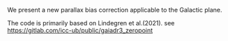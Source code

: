 We present a new parallax bias correction applicable to the Galactic plane.

The code is primarily based on Lindegren et al.(2021). 
see https://gitlab.com/icc-ub/public/gaiadr3_zeropoint
